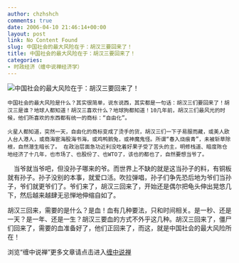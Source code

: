 ```yaml
---
author: chzhshch
comments: true
date: 2006-04-10 21:46:14+00:00
layout: post
link: No Content Found
slug: 中国社会的最大风险在于：胡汉三要回来了！
title: 中国社会的最大风险在于：胡汉三要回来了！
categories:
- 时政经济（缠中说禅经济学）
---
```


			

                                                                          




![中国社会的最大风险在于：胡汉三要回来了！](http://simg.sinajs.cn/blog7style/images/common/sg_trans.gif)




                                              




                                                 
    中国社会的最大风险是什么？其实很简单，说东说西，其实都是一句话：胡汉三们要回来了！胡汉三是谁？地球人都知道！胡汉三喜欢什么？地球狗都知道！10几年前，胡汉三们最风光的时候，他们所喜欢的东西都有统一的商标：“自由化”。  
  
    火星人都知道，突然一天，自由化的商标变成了烫手的货，胡汉三们一下子易服而藏，或美人欧人台人港人，或商海宦海股海书海，或鸡鸭鹅兔，或神魔鬼怪。所谓“春入烧痕青”，未被斩草除根，自然潜生暗长了。 在政治层面急功近利没吃着好果子受了苦头的主，明修栈道、暗度陈仓地经济了十几年，也市场了、也股份了、也WTO了，该也的都也了，自然要想当爷了。  
  
  　当爷就当爷吧，但没孙子哪来的爷。而世界上不缺的就是这当孙子的料，有铜板就有孙子。孙子没别的本事，就爱口活。吹拉弹唱，孙子们争先恐后地为爷们当孙子，爷们就更爷们了。爷们来了，胡汉三回来了，开始还是偶尔把龟头伸出晃悠几下，然后越来越肆无忌惮地伸缩自如了。  
  
   胡汉三回来，需要的是什么？是血！血有几种要法，只和时间相关。是一秒、还是一天？是一年、还是一生？胡汉三要血的方式不外乎这几种。胡汉三回来了，僵尸们回来了，需要的血准备好了，他们正回来了，而这，就是中国社会的最大风险所在！













浏览“缠中说禅”更多文章请点击进入[缠中说禅](http://blog.sina.com.cn/m/chzhshch)






